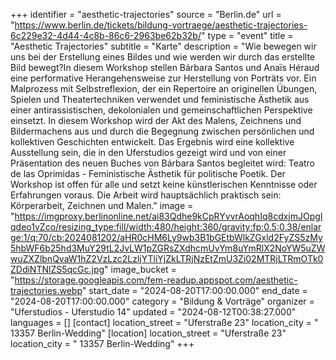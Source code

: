 +++
identifier = "aesthetic-trajectories"
source = "Berlin.de"
url = "https://www.berlin.de/tickets/bildung-vortraege/aesthetic-trajectories-6c229e32-4d44-4c8b-86c6-2963be62b32b/"
type = "event"
title = "Aesthetic Trajectories"
subtitle = "Karte"
description = "Wie bewegen wir uns bei der Erstellung eines Bildes und wie werden wir durch das erstellte Bild bewegt?In diesem Workshop stellen Bárbara Santos und Anaïs Héraud eine performative Herangehensweise zur Herstellung von Porträts vor. Ein Malprozess mit Selbstreflexion, der ein Repertoire an originellen Übungen, Spielen und Theatertechniken verwendet und feministische Ästhetik aus einer antirassistischen, dekolonialen und gemeinschaftlichen Perspektive einsetzt. In diesem Workshop wird der Akt des Malens, Zeichnens und Bildermachens aus und durch die Begegnung zwischen persönlichen und kollektiven Geschichten entwickelt. Das Ergebnis wird eine kollektive Ausstellung sein, die in den Uferstudios gezeigt wird und von einer Präsentation des neuen Buches von Bárbara Santos begleitet wird: Teatro de las Oprimidas - Feministische Ästhetik für politische Poetik. Der Workshop ist offen für alle und setzt keine künstlerischen Kenntnisse oder Erfahrungen voraus. Die Arbeit wird hauptsächlich praktisch sein: Körperarbeit, Zeichnen und Malen."
image = "https://imgproxy.berlinonline.net/ai83Qdhe9kCpRYvvrAoqhIq8cdxjmJOpgIqdeo1vZco/resizing_type:fill/width:480/height:360/gravity:fp:0.5:0.38/enlarge:1/q:70/cb:2024081202/aHR0cHM6Ly9wb3B1bGEtbWlkZGxld2FyZS5zMy5hbWF6b25hd3MuY29tL2JvLW1pZGRsZXdhcmUvYm8uYmRlX2NoYW5uZWwuZXZlbnQvaW1hZ2VzLzc2LzljYTliYjZkLTRjNzEtZmU3Zi02MTRjLTRmOTk0ZDdiNTNlZS5qcGc.jpg"
image_bucket = "https://storage.googleapis.com/fem-readup.appspot.com/aesthetic-trajectories.webp"
start_date = "2024-08-20T17:00:00.000"
end_date = "2024-08-20T17:00:00.000"
category = "Bildung & Vorträge"
organizer = "Uferstudios - Uferstudio 14"
updated = "2024-08-12T00:38:27.000"
languages = []
[contact]
location_street = "Uferstraße 23"
location_city = " 13357 Berlin-Wedding"
[location]
location_street = "Uferstraße 23"
location_city = " 13357 Berlin-Wedding"
+++